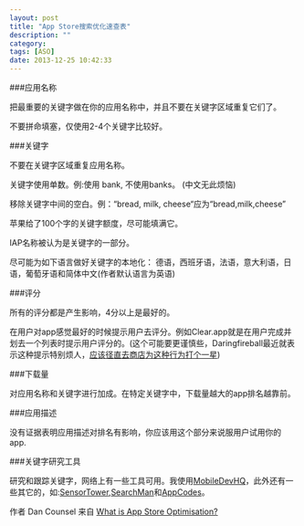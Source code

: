```yaml
---
layout: post
title: "App Store搜索优化速查表"
description: ""
category: 
tags: [ASO]
date: 2013-12-25 10:42:33
---
```


###应用名称

把最重要的关键字做在你的应用名称中，并且不要在关键字区域重复它们了。

不要拼命填塞，仅使用2-4个关键字比较好。

###关键字

不要在关键字区域重复应用名称。

关键字使用单数。例:使用 bank, 不使用banks。 (中文无此烦恼)

移除关键字中间的空白。例：“bread, milk, cheese“应为“bread,milk,cheese”

苹果给了100个字的关键字额度，尽可能填满它。

IAP名称被认为是关键字的一部分。

尽可能为如下语言做好关键字的本地化：
德语，西班牙语，法语，意大利语，日语，葡萄牙语和简体中文(作者默认语言为英语)

###评分

所有的评分都是产生影响，4分以上是最好的。

在用户对app感觉最好的时候提示用户去评分。例如Clear.app就是在用户完成并划去一个列表时提示用户评分的。(这个可能要更谨慎些，Daringfireball最近就表示这种提示特别烦人，[应该径直去商店为这种行为打个一星](http://daringfireball.net/linked/2013/12/05/eff-your-review))

###下载量

对应用名称和关键字进行加成。在特定关键字中，下载量越大的app排名越靠前。

###应用描述

没有证据表明应用描述对排名有影响，你应该用这个部分来说服用户试用你的app.

###关键字研究工具

研究和跟踪关键字，网络上有一些工具可用。我使用[MobileDevHQ](http://www.mobiledevhq.com)，此外还有一些其它的，如:[SensorTower](https://sensortower.com),[SearchMan](https://searchman.com)和[AppCodes](http://www.appcodes.com)。

作者 Dan Counsel
来自 [What is App Store Optimisation?](http://dancounsell.com/articles/what-is-aso-app-store-optimisation)

